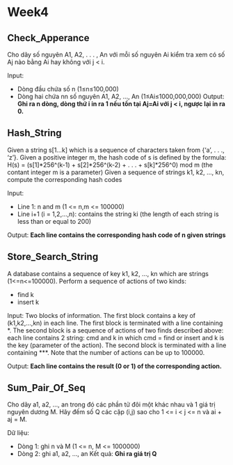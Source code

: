 # Week4

## Check_Apperance

Cho dãy số nguyên A1, A2, . . . , An với mỗi số nguyên Ai kiểm tra xem có số Aj nào bằng Ai hay không với j < i.

Input:
* Dòng đầu chứa số n (1≤n≤100,000)
* Dòng hai chứa nn số nguyên A1, A2, ..., An (1≤Ai≤1000,000,000)
Output:
**Ghi ra n dòng, dòng thứ i in ra 1 nếu tồn tại Aj=Ai với j < i, ngược lại in ra 0.**

## Hash_String

Given a string s[1…k] which is a sequence of characters taken from {‘a’, . . ., ‘z’}.
Given a positive integer m, the hash code of s is defined by the formula:
H(s) =  (s[1]*256^(k-1) + s[2]*256^(k-2) + . . . + s[k]*256^0) mod m  (the contant integer m is a parameter)
Given a sequence of strings k1, k2, …, kn, compute the corresponding hash codes

Input:
* Line 1: n and m (1 <= n,m <= 100000)
* Line i+1 (i = 1,2,…,n): contains the string ki (the length of each string is less than or equal to 200)

Output:
**Each line contains the corresponding hash code of n given strings**

## Store_Search_String

A database contains a sequence of key k1, k2, ..., kn which are strings (1<=n<=100000). 
Perform a sequence of actions of two kinds:

* find k
* insert k

Input:
Two blocks of information. 
The first block contains a key of (k1,k2,...,kn) in each line. 
The first block is terminated with a line containing *. 
The second block is a sequence of actions of two finds described above: each line contains 2 string: cmd and k in which cmd = find or insert and k is the key (parameter of the action). 
The second block is terminated with a line containing ***. 
Note that the number of actions can be up to 100000.

Output:
**Each line contains the result (0 or 1) of the corresponding action.**

## Sum_Pair_Of_Seq

Cho dãy a1, a2, ..., an trong đó các phần tử đôi một khác nhau và 1 giá trị nguyên dương M. 
Hãy đếm số Q các cặp (i,j) sao cho 1 <= i < j <= n và ai + aj = M.

Dữ liệu:
* Dòng 1: ghi n và M (1 <= n, M <= 1000000)
* Dòng 2: ghi a1, a2, ..., an
Kết quả:
**Ghi ra giá trị Q**